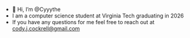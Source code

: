 - 👋 Hi, I’m @Cyyythe
- I am a computer science student at Virginia Tech graduating in 2026
- If you have any questions for me feel free to reach out at cody.j.cockrell@gmail.com


<!---
Cyyythe/Cyyythe is a ✨ special ✨ repository because its `README.md` (this file) appears on your GitHub profile.
You can click the Preview link to take a look at your changes.
--->
